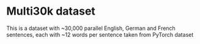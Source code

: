 # Multi30k dataset 

This is a dataset with ~30,000 parallel English, German and French sentences, each with ~12 words per sentence taken from PyTorch dataset
